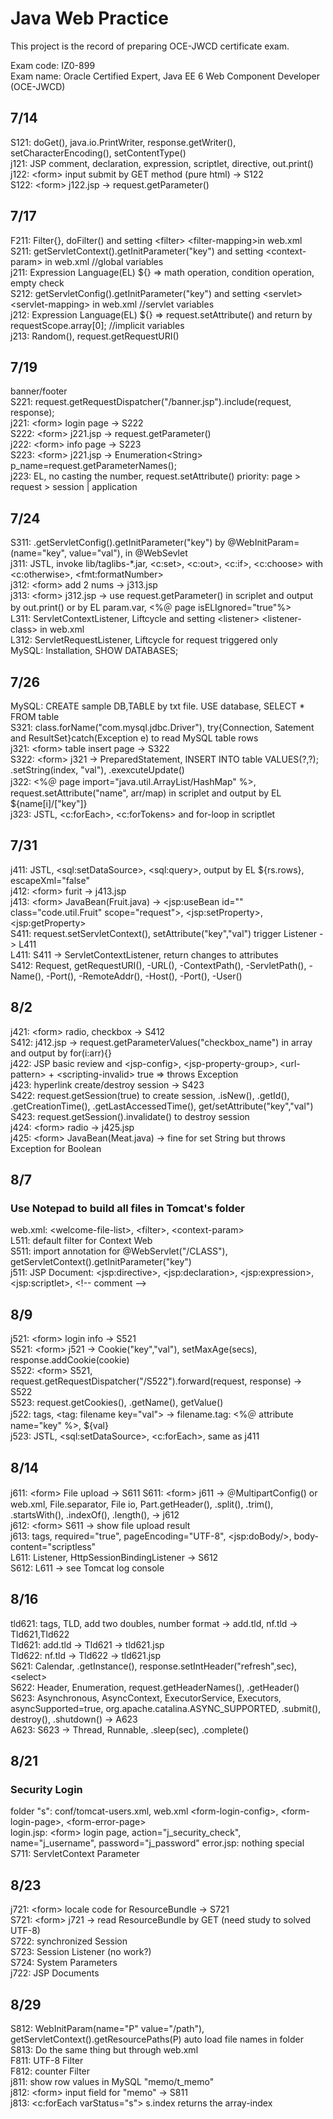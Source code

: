 # Java Web Practice 
This project is the record of preparing OCE-JWCD certificate exam.

Exam code: IZ0-899  
Exam name: Oracle Certified Expert, Java EE 6 Web Component Developer (OCE-JWCD)  

## 7/14
S121: doGet(), java.io.PrintWriter, response.getWriter(), setCharacterEncoding(), setContentType()  
j121: JSP comment, declaration, expression, scriptlet, directive, out.print()  
j122: \<form> input submit by GET method (pure html) -> S122  
S122: \<form> j122.jsp -> request.getParameter()  

## 7/17
F211: Filter{}, doFilter() and setting \<filter> \<filter-mapping>in web.xml  
S211: getServletContext().getInitParameter("key") and setting \<context-param> in web.xml //global variables  
j211: Expression Language(EL) ${} => math operation, condition operation, empty check  
S212: getServletConfig().getInitParameter("key")  and setting \<servlet> \<servlet-mapping> in web.xml //servlet variables  
j212: Expression Language(EL) ${} => request.setAttribute() and return by requestScope.array[0]; //implicit variables  
j213: Random(), request.getRequestURI()  

## 7/19
banner/footer  
S221: request.getRequestDispatcher("/banner.jsp").include(request, response);  
j221: \<form> login page -> S222  
S222: \<form> j221.jsp -> request.getParameter()  
j222: \<form> info page -> S223  
S223: \<form> j221.jsp -> Enumeration\<String> p_name=request.getParameterNames();  
j223: EL, no casting the number, request.setAttribute() priority: page > request > session | application  

## 7/24
S311: .getServletConfig().getInitParameter("key") by  @WebInitParam=(name="key", value="val"), in @WebSevlet  
j311: JSTL, invoke lib/taglibs-*.jar, <c:set>, <c:out>, <c:if>, <c:choose> with <c:otherwise>, \<fmt:formatNumber>  
j312: \<form> add 2 nums -> j313.jsp  
j313: \<form> j312.jsp -> use request.getParameter() in scriplet and output by out.print() or by EL param.var, \<%＠ page isELIgnored="true"%>  
L311: ServletContextListener, Liftcycle and setting \<listener> \<listener-class> in web.xml  
L312: ServletRequestListener, Liftcycle for request triggered only  
MySQL: Installation, SHOW DATABASES;  

## 7/26
MySQL: CREATE sample DB,TABLE by txt file. USE database, SELECT * FROM table  
S321: class.forName("com.mysql.jdbc.Driver"), try{Connection, Satement and ResultSet}catch(Exception e) to read MySQL table rows  
j321: \<form> table insert page -> S322  
S322: \<form> j321 -> PreparedStatement, INSERT INTO table VALUES(?,?); .setString(index, "val"), .exexcuteUpdate()  
j322: \<%＠ page import="java.util.ArrayList/HashMap" %>, request.setAttribute("name", arr/map) in scriplet and output by EL ${name[i]/["key"]}  
j323: JSTL, <c:forEach>, <c:forTokens> and for-loop in scriptlet  

## 7/31
j411: JSTL, \<sql:setDataSource>, \<sql:query>, output by EL ${rs.rows}, escapeXml="false"  
j412: \<form> furit -> j413.jsp  
j413: \<form> JavaBean(Fruit.java) -> \<jsp:useBean id="" class="code.util.Fruit" scope="request">, \<jsp:setProperty>, \<jsp:getProperty>  
S411: request.setServletContext(), setAttribute("key","val") trigger Listener -> L411  
L411: S411 -> ServletContextListener, return changes to attributes  
S412: Request, getRequestURI(), -URL(), -ContextPath(), -ServletPath(), -Name(), -Port(), -RemoteAddr(), -Host(), -Port(), -User()  

## 8/2
j421: \<form> radio, checkbox -> S412  
S412: j412.jsp -> request.getParameterValues("checkbox_name") in array and output by for(i:arr){}  
j422: JSP basic review and \<jsp-config>, \<jsp-property-group>, \<url-pattern> + \<scripting-invalid> true => throws Exception  
j423: hyperlink create/destroy session -> S423  
S422: request.getSession(true) to create session, .isNew(), .getId(), .getCreationTime(), .getLastAccessedTime(), get/setAttribute("key","val")  
S423: request.getSession().invalidate() to destroy session  
j424: \<form> radio -> j425.jsp  
j425: \<form> JavaBean(Meat.java) -> fine for set String but throws Exception for Boolean  

## 8/7
### Use Notepad to build all files in Tomcat's folder  
web.xml: \<welcome-file-list>, \<filter>, \<context-param>  
L511: default filter for Context Web  
S511: import annotation for @WebServlet("/CLASS"), getServletContext().getInitParameter("key")  
j511: JSP Document: \<jsp:directive>, \<jsp:declaration>, \<jsp:expression>, \<jsp:scriptlet>, \<!-- comment -->

## 8/9
j521: \<form> login info -> S521  
S521: \<form> j521 -> Cookie("key","val"), setMaxAge(secs), response.addCookie(cookie)  
S522: \<form> S521, request.getRequestDispatcher("/S522").forward(request, response) -> S522  
S523: request.getCookies(), .getName(), getValue()  
j522: tags, \<tag: filename key="val"> -> filename.tag: \<%＠ attribute name="key" %>, ${val}  
j523: JSTL, \<sql:setDataSource>, \<c:forEach>, same as j411  

## 8/14
j611: \<form> File upload -> S611
S611: \<form> j611 -> ＠MultipartConfig() or web.xml, File.separator, File io, Part.getHeader(), .split(), .trim(), .startsWith(), .indexOf(), .length(), -> j612  
j612: \<form> S611 -> show file upload result  
j613: tags, required="true", pageEncoding="UTF-8", \<jsp:doBody/>, body-content="scriptless"  
L611: Listener, HttpSessionBindingListener -> S612  
S612: L611 -> see Tomcat log console  

## 8/16
tld621: tags, TLD, add two doubles, number format -> add.tld, nf.tld -> Tld621,Tld622  
Tld621: add.tld -> Tld621 -> tld621.jsp  
Tld622: nf.tld -> Tld622 -> tld621.jsp  
S621: Calendar, .getInstance(), response.setIntHeader("refresh",sec), \<select>  
S622: Header, Enumeration, request.getHeaderNames(), .getHeader()  
S623: Asynchronous, AsyncContext, ExecutorService, Executors, asyncSupported=true, org.apache.catalina.ASYNC_SUPPORTED, .submit(), destroy(), .shutdown() -> A623  
A623: S623 -> Thread, Runnable, .sleep(sec), .complete()  

## 8/21
### Security Login
folder "s": conf/tomcat-users.xml, web.xml  \<form-login-config>, \<form-login-page>, \<form-error-page>  
login.jsp: \<form> login page, action="j_security_check", name="j_username", password="j_password" 
error.jsp: nothing special  
S711: ServletContext Parameter  

## 8/23
j721: \<form> locale code for ResourceBundle -> S721  
S721: \<form> j721 -> read ResourceBundle by GET (need study to solved UTF-8)  
S722: synchronized Session  
S723: Session Listener (no work?)  
S724: System Parameters  
j722: JSP Documents  

## 8/29
S812: WebInitParam(name="P" value="/path"), getServletContext().getResourcePaths(P) auto load file names in folder  
S813: Do the same thing but through web.xml  
F811: UTF-8 Filter  
F812: counter Filter  
j811: show row values in MySQL "memo/t_memo"  
j812: \<form> input field for "memo" -> S811  
j813: \<c:forEach varStatus="s"> s.index returns the array-index  



